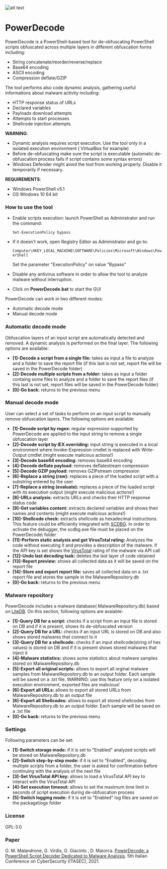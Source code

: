 ![alt text](https://raw.githubusercontent.com/Malandrone/PowerDecode/v2.7/Logo.PNG)
# PowerDecode
PowerDecode is a PowerShell-based tool for de-obfuscating PowerShell scripts obfuscated across multiple layers in different obfuscation forms including:
- String concatenate/reorder/reverse/replace
- Base64 encoding  
- ASCII encoding
- Compression deflate/GZIP
 
The tool performs also code dynamic analysis, gathering useful informations about malware activity including:
- HTTP response status of URLs
- Declared variables
- Payloads download attempts
- Attempts to start processes
- Shellcode injection attempts



**WARNING**: 
 - Dynamic analysis requires script execution. Use the tool only in a isolated execution environment ( VirtualBox for example) 
 - Before de-obfuscating make sure the script is executable (automatic de-obfuscation process fails if script contains some syntax errors)
 - Windows Defender might avoid the tool from working properly. Disable it temporarily if necessary.

**REQUIREMENTS**:
 - Windows PowerShell v5.1
 - OS Windows 10 64 bit
 
### How to use the tool
 - Enable scripts execution: launch PowerShell as Administrator and run the command:
 
   ```Set-ExecutionPolicy bypass```
 - If it doesn't work, open Registry Editor as Administrator and go to:
   
   ```Computer\HKEY_LOCAL_MACHINE\SOFTWARE\Policies\Microsoft\Windows\PowerShell```
   
   Set the parameter "ExecutionPolicy" on value "Bypass"
 - Disable any antivirus software in order to allow the tool to analyze malware without interruption.
 - Click on **PowerDecode.bat** to start the GUI

PowerDecode can work in two different modes:
- Automatic decode mode
- Manual decode mode 

### Automatic decode mode
Obfuscation layers of an input script are automatically detected and removed. A dynamic analysis is performed on the final layer. The following options are available:
- **[1]-Decode a script from a single file:** takes as input a file to analyze and a folder to save the report file (if this last is not set, report file will be saved in the PowerDecode folder)
- **[2]-Decode multiple scripts from a folder:** takes as input a folder containg some files to analyze and a folder to save the report files (if this last is not set, report files will be saved in the PowerDecode folder)
- **[0]-Go back:** returns to the previous menu

### Manual decode mode 
User can select a set of tasks to perform on an input script to manually remove obfuscation layers. The following options are available:
- **[1]-Decode script by regex:** regular expression supported by PowerDecode are applied to the input string to remove a single obfuscation layer
- **[2]-Decode script by IEX overriding:** input string is executed in a local environment where Invoke-Expression cmdlet is replaced with Write-Output cmdlet (might execute malicious actions!)
- **[3]-Decode base64 encoding:** removes base64 encoding
- **[4]-Decode deflate payload:** removes deflatestream compression
- **[5]-Decode GZIP payload:** removes GZIPstream compression
- **[6]-Replace a string (raw):** replaces a piece of the loaded script with a substring entered by the user
- **[7]-Replace a string (evaluate):** replaces a piece of the loaded script with its execution output (might execute malicious actions!)
- **[8]-URLs analysis:** extracts URLs and checks their HTTP response status code
- **[9]-Get variables content:** extracts declared variables and shows their names and contents (might execute malicious actions!)
- **[10]-Shellcode check:** extracts shellcode as hexadecimal instructions. This feature could be efficiently integrated with [SCDBG](http://sandsprite.com/blogs/index.php?uid=7&pid=152). In order to activate the debugger, the scdbg.exe file must be placed on the PowerDecode\ folder  
- **[11]-Perform static analysis and get VirusTotal rating:** Analyzes the code without executing it and provides a description of the malware. If the API key is set shows the [VirusTotal](https://www.virustotal.com/) rating of the malware via API call
- **[12]-Undo last decoding task:** deletes the last layer of code obtained
- **[13]-Report preview:** shows all collected data as it will be saved on the report file
- **[14]-Store and export report file:** saves all collected data on a .txt report file and stores the sample in the MalwareRepository.db
- **[0]-Go back:** returns to the previous menu
 
### Malware repository
PowerDecode includes a malware database( MalwareRepository.db) based on [LiteDB](https://www.litedb.org/). On this section, following options are avaiable:

- **[1]-Query DB for a script:** checks if a script from an input file is stored on DB and if it is present, shows its de-obfuscated version
- **[2]-Query DB for a URL:** checks if an input URL is stored on DB and also shows stored malwares that connect to it 
- **[3]-Query DB for a shellcode:** checks if an input shellcode(string of hex values) is stored on DB  and if it is present shows stored malwares that inject it
- **[4]-Malware statistics:** shows some statistics about malware samples stored on MalwareRepository.db
- **[5]-Export all original scripts:** allows to export all orginal malware samples from MalwareRepository.db to an output folder. Each sample will be saved on a .txt file. WARNING: use this feature only on a isolated execution environment, exported files are malicious!  
- **[6]-Export all URLs:** allows to export all stored URLs from MalwareRepository.db to an output file
- **[6]-Export all Shellcodes:** allows to export all stored shellcodes from MalwareRepository.db to an output folder. Each sample will be saved on a .txt file
- **[0]-Go back:** returns to the previous menu

### Settings
Following parameters can be set:
- **[1]-Switch storage mode:** if it is set to "Enabled" analyzed scripts will be stored on MalwareRepository.db
- **[2]-Switch step-by-step mode:** if it is set to "Enabled", decoding multiple scripts from a folder, the user is asked for confirmation before continuing with the analysis of the next file
- **[3]-Set VirusTotal API key:** allows to load a VirusTotal API key to interact with the VirusTotal API
- **[4]-Set execution timeout:** allows to set the maximum time limit in seconds of script execution during de-obfuscation process
- **[5]-Switch logging mode:** if it is set to "Enabled" log files are saved on the package\logs folder

### License
 GPL-3.0 
  
### Paper
G. M. Malandrone, G. Virdis, G. Giacinto , D. Maiorca. [PowerDecode: a PowerShell Script Decoder Dedicated to Malware Analysis](http://ceur-ws.org/Vol-2940/paper19.pdf). 5th Italian Conference on CyberSecurity (ITASEC), 2021.
